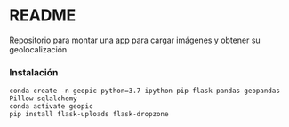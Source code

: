 # README #

Repositorio para montar una app para cargar imágenes y obtener su geolocalización

### Instalación ###

```
conda create -n geopic python=3.7 ipython pip flask pandas geopandas Pillow sqlalchemy
conda activate geopic
pip install flask-uploads flask-dropzone
```